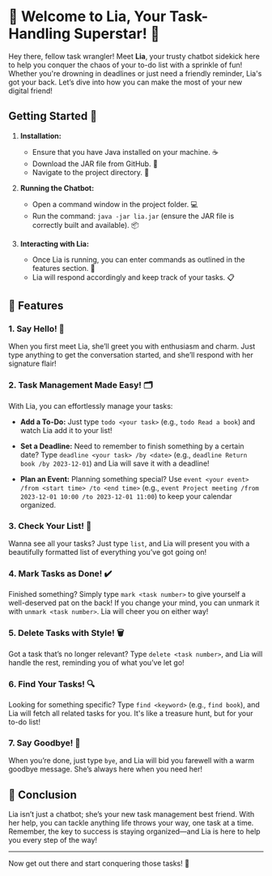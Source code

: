 # 🎉 Welcome to Lia, Your Task-Handling Superstar! 🎉

Hey there, fellow task wrangler! Meet **Lia**, your trusty chatbot sidekick here to help you conquer the chaos of your to-do list with a sprinkle of fun! Whether you're drowning in deadlines or just need a friendly reminder, Lia's got your back. Let’s dive into how you can make the most of your new digital friend!

## Getting Started 🚀

1. **Installation:**
   - Ensure that you have Java installed on your machine. ☕️
   - Download the JAR file from GitHub. 🐙
   - Navigate to the project directory. 📂

2. **Running the Chatbot:**
   - Open a command window in the project folder. 💻
   - Run the command: `java -jar lia.jar` (ensure the JAR file is correctly built and available). 📦

3. **Interacting with Lia:**
   - Once Lia is running, you can enter commands as outlined in the features section. 💬
   - Lia will respond accordingly and keep track of your tasks. 📋


## 🚀 Features

### 1. **Say Hello! 👋**
When you first meet Lia, she’ll greet you with enthusiasm and charm. Just type anything to get the conversation started, and she’ll respond with her signature flair!

### 2. **Task Management Made Easy! 🗂️**
With Lia, you can effortlessly manage your tasks:
- **Add a To-Do:** 
  Just type `todo <your task>` (e.g., `todo Read a book`) and watch Lia add it to your list!
  
- **Set a Deadline:** 
  Need to remember to finish something by a certain date? Type `deadline <your task> /by <date>` (e.g., `deadline Return book /by 2023-12-01`) and Lia will save it with a deadline!

- **Plan an Event:** 
  Planning something special? Use `event <your event> /from <start time> /to <end time>` (e.g., `event Project meeting /from 2023-12-01 10:00 /to 2023-12-01 11:00`) to keep your calendar organized.

### 3. **Check Your List! 📝**
Wanna see all your tasks? Just type `list`, and Lia will present you with a beautifully formatted list of everything you’ve got going on!

### 4. **Mark Tasks as Done! ✔️**
Finished something? Simply type `mark <task number>` to give yourself a well-deserved pat on the back! If you change your mind, you can unmark it with `unmark <task number>`. Lia will cheer you on either way!

### 5. **Delete Tasks with Style! 🗑️**
Got a task that’s no longer relevant? Type `delete <task number>`, and Lia will handle the rest, reminding you of what you’ve let go!

### 6. **Find Your Tasks! 🔍**
Looking for something specific? Type `find <keyword>` (e.g., `find book`), and Lia will fetch all related tasks for you. It's like a treasure hunt, but for your to-do list!

### 7. **Say Goodbye! 👋**
When you’re done, just type `bye`, and Lia will bid you farewell with a warm goodbye message. She’s always here when you need her!

## 🌟 Conclusion

Lia isn’t just a chatbot; she’s your new task management best friend. With her help, you can tackle anything life throws your way, one task at a time. Remember, the key to success is staying organized—and Lia is here to help you every step of the way!

---

Now get out there and start conquering those tasks! 🎊

